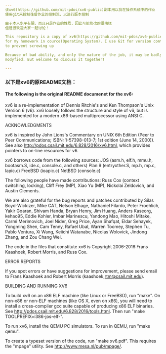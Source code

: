 ```yaml
---
该xv6(https://github.com/mit-pdos/xv6-public)副本用以我在操作系统中的作业
使用git来控制往后作业的控制流，以进行版本控制

由于本人水平有限，而且只是作业的性质，因此可能修改的很糟糕
但是很欢迎大家一起讨论！

This repository is a copy of xv6(https://github.com/mit-pdos/xv6-public) 
for my homework in cource(Operating System). I use Git for version control 
to prevent screwing up

Because of bad ability, and only the nature of the job, it may be badly 
modyfied. But welcome to discuss it together!

---
```

### 以下是xv6的原README文档：
#### The following is the original README documenet for the xv6:

xv6 is a re-implementation of Dennis Ritchie's and Ken Thompson's Unix
Version 6 (v6).  xv6 loosely follows the structure and style of v6,
but is implemented for a modern x86-based multiprocessor using ANSI C.

ACKNOWLEDGMENTS

xv6 is inspired by John Lions's Commentary on UNIX 6th Edition (Peer
to Peer Communications; ISBN: 1-57398-013-7; 1st edition (June 14,
2000)). See also http://pdos.csail.mit.edu/6.828/2016/xv6.html, which
provides pointers to on-line resources for v6.

xv6 borrows code from the following sources:
    JOS (asm.h, elf.h, mmu.h, bootasm.S, ide.c, console.c, and others)
    Plan 9 (entryother.S, mp.h, mp.c, lapic.c)
    FreeBSD (ioapic.c)
    NetBSD (console.c)

The following people have made contributions: Russ Cox (context switching,
locking), Cliff Frey (MP), Xiao Yu (MP), Nickolai Zeldovich, and Austin
Clements.

We are also grateful for the bug reports and patches contributed by Silas
Boyd-Wickizer, Mike CAT, Nelson Elhage, Nathaniel Filardo, Peter Froehlich,
Yakir Goaran, Shivam Handa, Bryan Henry, Jim Huang, Anders Kaseorg, kehao95,
Eddie Kohler, Imbar Marinescu, Yandong Mao, Hitoshi Mitake, Carmi Merimovich,
Joel Nider, Greg Price, Ayan Shafqat, Eldar Sehayek, Yongming Shen, Cam Tenny,
Rafael Ubal, Warren Toomey, Stephen Tu, Pablo Ventura, Xi Wang, Keiichi
Watanabe, Nicolas Wolovick, Jindong Zhang, and Zou Chang Wei.

The code in the files that constitute xv6 is
Copyright 2006-2016 Frans Kaashoek, Robert Morris, and Russ Cox.

ERROR REPORTS

If you spot errors or have suggestions for improvement, please send
email to Frans Kaashoek and Robert Morris (kaashoek,rtm@csail.mit.edu).

BUILDING AND RUNNING XV6

To build xv6 on an x86 ELF machine (like Linux or FreeBSD), run "make".
On non-x86 or non-ELF machines (like OS X, even on x86), you will
need to install a cross-compiler gcc suite capable of producing x86 ELF
binaries.  See http://pdos.csail.mit.edu/6.828/2016/tools.html.
Then run "make TOOLPREFIX=i386-jos-elf-".

To run xv6, install the QEMU PC simulators.  To run in QEMU, run "make qemu".

To create a typeset version of the code, run "make xv6.pdf".  This
requires the "mpage" utility.  See http://www.mesa.nl/pub/mpage/.
